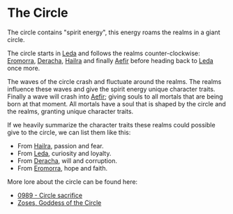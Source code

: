 # The Circle

The circle contains "spirit energy", this energy roams the realms in a giant circle. 

The circle starts in [Leda](../Realms/Leda.md) and follows the realms counter-clockwise: [Eromorra](../Realms/Eromorra.md), [Deracha](../Realms/Deracha.md), [Hailra](../Realms/Hailra.md) and finally [Aefir](../Realms/Aefir.md) before heading back to [Leda](../Realms/Leda.md) once more.

The waves of the circle crash and fluctuate around the realms. The realms influence these waves and give the spirit energy unique character traits. Finally a wave will crash into [Aefir](../Realms/Aefir.md); giving souls to all mortals that are being born at that moment. All mortals have a soul that is shaped by the circle and the realms, granting unique character traits.

If we heavily summarize the character traits these realms could possible give to the circle, we can list them like this:

- From [Hailra](../Realms/Hailra.md), passion and fear.
- From [Leda](../Realms/Leda.md), curiosity and loyalty.
- From [Deracha](../Realms/Deracha.md), will and corruption.
- From [Eromorra](../Realms/Eromorra.md), hope and faith.


More lore about the circle can be found here:
- [0989 - Circle sacrifice](../Historic%20Events/2%20-%20Age%20of%20Rot/0989%20-%20Circle%20sacrifice.md)
- [Zoses, Goddess of the Circle](../Gods/Fallen%20Gods/Zoses%2C%20Goddess%20of%20the%20Circle.md)
